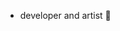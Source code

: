 - developer and artist 🤠

<!---
TDtheTV/TDtheTV is a ✨ special ✨ repository because its `README.md` (this file) appears on your GitHub profile.
You can click the Preview link to take a look at your changes.
--->
